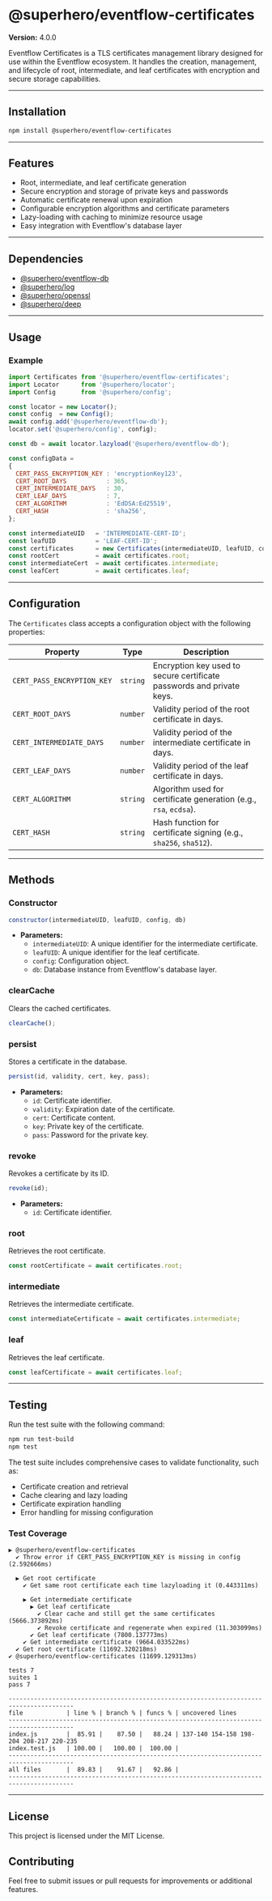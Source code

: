 # @superhero/eventflow-certificates

**Version:** 4.0.0

Eventflow Certificates is a TLS certificates management library designed for use within the Eventflow ecosystem. It handles the creation, management, and lifecycle of root, intermediate, and leaf certificates with encryption and secure storage capabilities.

---

## Installation

```bash
npm install @superhero/eventflow-certificates
```

---

## Features

- Root, intermediate, and leaf certificate generation
- Secure encryption and storage of private keys and passwords
- Automatic certificate renewal upon expiration
- Configurable encryption algorithms and certificate parameters
- Lazy-loading with caching to minimize resource usage
- Easy integration with Eventflow's database layer

---

## Dependencies

- [@superhero/eventflow-db](https://npmjs.com/package/@superhero/eventflow-db)
- [@superhero/log](https://npmjs.com/package/@superhero/log)
- [@superhero/openssl](https://npmjs.com/package/@superhero/openssl)
- [@superhero/deep](https://npmjs.com/package/@superhero/deep)

---

## Usage

### Example

```javascript
import Certificates from '@superhero/eventflow-certificates';
import Locator      from '@superhero/locator';
import Config       from '@superhero/config';

const locator = new Locator();
const config  = new Config();
await config.add('@superhero/eventflow-db');
locator.set('@superhero/config', config);

const db = await locator.lazyload('@superhero/eventflow-db');

const configData = 
{
  CERT_PASS_ENCRYPTION_KEY : 'encryptionKey123',
  CERT_ROOT_DAYS           : 365,
  CERT_INTERMEDIATE_DAYS   : 30,
  CERT_LEAF_DAYS           : 7,
  CERT_ALGORITHM           : 'EdDSA:Ed25519',
  CERT_HASH                : 'sha256',
};

const intermediateUID   = 'INTERMEDIATE-CERT-ID';
const leafUID           = 'LEAF-CERT-ID';
const certificates      = new Certificates(intermediateUID, leafUID, configData, db);
const rootCert          = await certificates.root;
const intermediateCert  = await certificates.intermediate;
const leafCert          = await certificates.leaf;
```

---

## Configuration

The `Certificates` class accepts a configuration object with the following properties:

| Property                  | Type     | Description                                                                 |
|---------------------------|----------|-----------------------------------------------------------------------------|
| `CERT_PASS_ENCRYPTION_KEY`| `string` | Encryption key used to secure certificate passwords and private keys.       |
| `CERT_ROOT_DAYS`          | `number` | Validity period of the root certificate in days.                            |
| `CERT_INTERMEDIATE_DAYS`  | `number` | Validity period of the intermediate certificate in days.                    |
| `CERT_LEAF_DAYS`          | `number` | Validity period of the leaf certificate in days.                            |
| `CERT_ALGORITHM`          | `string` | Algorithm used for certificate generation (e.g., `rsa`, `ecdsa`).           |
| `CERT_HASH`               | `string` | Hash function for certificate signing (e.g., `sha256`, `sha512`).           |

---

## Methods

### Constructor

```javascript
constructor(intermediateUID, leafUID, config, db)
```

- **Parameters:**
  - `intermediateUID`: A unique identifier for the intermediate certificate.
  - `leafUID`: A unique identifier for the leaf certificate.
  - `config`: Configuration object.
  - `db`: Database instance from Eventflow's database layer.

### clearCache

Clears the cached certificates.

```javascript
clearCache();
```

### persist

Stores a certificate in the database.

```javascript
persist(id, validity, cert, key, pass);
```

- **Parameters:**
  - `id`: Certificate identifier.
  - `validity`: Expiration date of the certificate.
  - `cert`: Certificate content.
  - `key`: Private key of the certificate.
  - `pass`: Password for the private key.

### revoke

Revokes a certificate by its ID.

```javascript
revoke(id);
```

- **Parameters:**
  - `id`: Certificate identifier.

### root

Retrieves the root certificate.

```javascript
const rootCertificate = await certificates.root;
```

### intermediate

Retrieves the intermediate certificate.

```javascript
const intermediateCertificate = await certificates.intermediate;
```

### leaf

Retrieves the leaf certificate.

```javascript
const leafCertificate = await certificates.leaf;
```

---

## Testing

Run the test suite with the following command:

```bash
npm run test-build
npm test
```

The test suite includes comprehensive cases to validate functionality, such as:

- Certificate creation and retrieval
- Cache clearing and lazy loading
- Certificate expiration handling
- Error handling for missing configuration

### Test Coverage

```
▶ @superhero/eventflow-certificates
  ✔ Throw error if CERT_PASS_ENCRYPTION_KEY is missing in config (2.592666ms)

  ▶ Get root certificate
    ✔ Get same root certificate each time lazyloading it (0.443311ms)

    ▶ Get intermediate certificate
      ▶ Get leaf certificate
        ✔ Clear cache and still get the same certificates (5666.373892ms)
        ✔ Revoke certificate and regenerate when expired (11.303099ms)
      ✔ Get leaf certificate (7800.137773ms)
    ✔ Get intermediate certificate (9664.033522ms)
  ✔ Get root certificate (11692.320218ms)
✔ @superhero/eventflow-certificates (11699.129313ms)

tests 7
suites 1
pass 7

----------------------------------------------------------------------------------------
file            | line % | branch % | funcs % | uncovered lines
----------------------------------------------------------------------------------------
index.js        |  85.91 |    87.50 |   88.24 | 137-140 154-158 198-204 208-217 220-235
index.test.js   | 100.00 |   100.00 |  100.00 | 
----------------------------------------------------------------------------------------
all files       |  89.83 |    91.67 |   92.86 | 
----------------------------------------------------------------------------------------
```

---

## License

This project is licensed under the MIT License.

## Contributing

Feel free to submit issues or pull requests for improvements or additional features.
